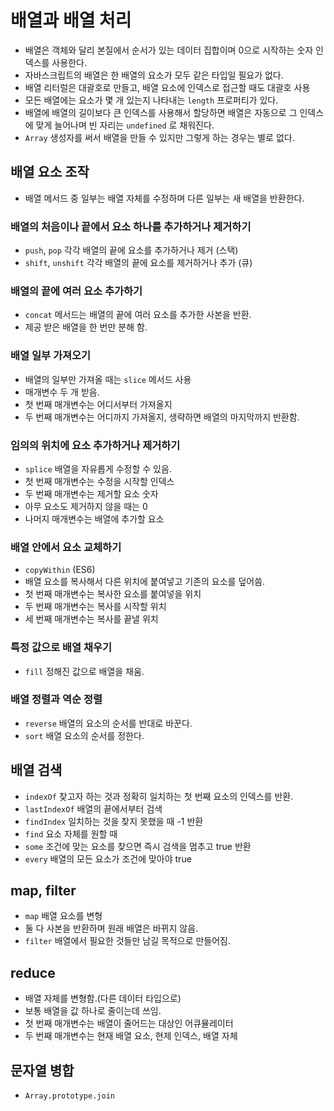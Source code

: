 # 배열과 배열 처리

* 배열은 객체와 달리 본질에서 순서가 있는 데이터 집합이며 0으로 시작하는 숫자 인덱스를 사용한다.
* 자바스크립트의 배열은 한 배열의 요소가 모두 같은 타입일 필요가 없다.
* 배열 리터럴은 대괄호로 만들고, 배열 요소에 인덱스로 접근할 때도 대괄호 사용
* 모든 배열에는 요소가 몇 개 있는지 나타내는 `length` 프로퍼티가 있다.
* 배열에 배열의 길이보다 큰 인덱스를 사용해서 할당하면 배열은 자동으로 그 인덱스에 맞게 늘어나며 빈 자리는 `undefined` 로 채워진다.
* `Array` 생성자를 써서 배열을 만들 수 있지만 그렇게 하는 경우는 별로 없다.

## 배열 요소 조작

* 배열 메서드 중 일부는 배열 자체를 수정하며 다른 일부는 새 배열을 반환한다.

### 배열의 처음이나 끝에서 요소 하나를 추가하거나 제거하기

* `push`, `pop` 각각 배열의 끝에 요소를 추가하거나 제거 (스택)
* `shift`, `unshift` 각각 배열의 끝에 요소를 제거하거나 추가 (큐)

### 배열의 끝에 여러 요소 추가하기

* `concat` 메서드는 배열의 끝에 여러 요소를 추가한 사본을 반환.
* 제공 받은 배열을 한 번만 분해 함.

### 배열 일부 가져오기

* 배열의 일부만 가져올 때는 `slice` 메서드 사용
* 매개변수 두 개 받음.
* 첫 번째 매개변수는 어디서부터 가져올지
* 두 번째 매개변수는 어디까지 가져올지, 생략하면 배열의 마지막까지 반환함.

### 임의의 위치에 요소 추가하거나 제거하기

* `splice` 배열을 자유롭게 수정할 수 있음.
* 첫 번째 매개변수는 수정을 시작할 인덱스
* 두 번째 매개변수는 제거할 요소 숫자
* 아무 요소도 제거하지 않을 때는 0
* 나머지 매개변수는 배열에 추가할 요소

### 배열 안에서 요소 교체하기

* `copyWithin` (ES6)
* 배열 요소를 복사해서 다른 위치에 붙여넣고 기존의 요소를 덮어씀.
* 첫 번째 매개변수는 복사한 요소를 붙여넣을 위치
* 두 번째 매개변수는 복사를 시작할 위치
* 세 번째 매개변수는 복사를 끝낼 위치

### 특정 값으로 배열 채우기

* `fill` 정해진 값으로 배열을 채움.

### 배열 정렬과 역순 정렬

* `reverse` 배열의 요소의 순서를 반대로 바꾼다.
* `sort` 배열 요소의 순서를 정한다.

## 배열 검색

* `indexOf` 찾고자 하는 것과 정확히 일치하는 첫 번째 요소의 인덱스를 반환.
* `lastIndexOf` 배열의 끝에서부터 검색
* `findIndex` 일치하는 것을 찾지 못했을 때 -1 반환
* `find` 요소 자체를 원할 때
* `some` 조건에 맞는 요소를 찾으면 즉시 검색을 멈추고 true 반환
* `every` 배열의 모든 요소가 조건에 맞아야 true

## map, filter

* `map` 배열 요소를 변형
* 둘 다 사본을 반환하며 원래 배열은 바뀌지 않음.
* `filter` 배열에서 필요한 것들만 남길 목적으로 만들어짐.

## reduce

* 배열 자체를 변형함.(다른 데이터 타입으로)
* 보통 배열을 값 하나로 줄이는데 쓰임.
* 첫 번째 매개변수는 배열이 줄어드는 대상인 어큐뮬레이터
* 두 번째 매개변수는 현재 배열 요소, 현제 인덱스, 배열 자체

## 문자열 병합

* `Array.prototype.join`